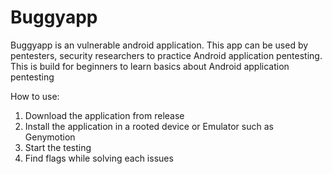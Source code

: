 # Buggyapp
Buggyapp is an vulnerable android application. This app can be used by pentesters, security researchers to practice Android application pentesting. This is build for beginners to learn basics about Android application pentesting

How to use:
1. Download the application from release
2. Install the application in a rooted device or Emulator such as Genymotion 
3. Start the testing
4. Find flags while solving each issues
